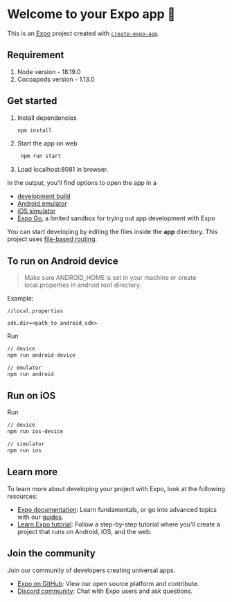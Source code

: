 # Welcome to your Expo app 👋

This is an [Expo](https://expo.dev) project created with [`create-expo-app`](https://www.npmjs.com/package/create-expo-app).

## Requirement
1. Node version - 18.19.0
2. Cocoapods version - 1.13.0

## Get started

1. Install dependencies

   ```bash
   npm install
   ```

2. Start the app on web

   ```bash
    npm run start
   ```

3. Load localhost:8081 in browser.

In the output, you'll find options to open the app in a

- [development build](https://docs.expo.dev/develop/development-builds/introduction/)
- [Android emulator](https://docs.expo.dev/workflow/android-studio-emulator/)
- [iOS simulator](https://docs.expo.dev/workflow/ios-simulator/)
- [Expo Go](https://expo.dev/go), a limited sandbox for trying out app development with Expo

You can start developing by editing the files inside the **app** directory. This project uses [file-based routing](https://docs.expo.dev/router/introduction).

## To run on Android device

> Make sure ANDROID_HOME is set in your machine or create local.properties in android root directory.

Example:

```
//local.properties

sdk.dir=<path_to_android_sdk>
```

Run

```bash
// device
npm run android-device

// emulator
npm run android
```

## Run on iOS

Run

```bash
// device
npm run ios-device

// simulator
npm run ios
```

## Learn more

To learn more about developing your project with Expo, look at the following resources:

- [Expo documentation](https://docs.expo.dev/): Learn fundamentals, or go into advanced topics with our [guides](https://docs.expo.dev/guides).
- [Learn Expo tutorial](https://docs.expo.dev/tutorial/introduction/): Follow a step-by-step tutorial where you'll create a project that runs on Android, iOS, and the web.

## Join the community

Join our community of developers creating universal apps.

- [Expo on GitHub](https://github.com/expo/expo): View our open source platform and contribute.
- [Discord community](https://chat.expo.dev): Chat with Expo users and ask questions.

